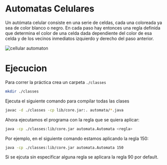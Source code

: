 # Automatas Celulares

Un autómata celular consiste en una serie de celdas, cada una coloreada ya sea de color blanco  o negro. En cada paso hay entonces una regla definida que determina el color de una celda dada dependiente del color de esa celda y de los vecinos inmediatos izquierdo y derecho del paso anterior.

![cellular automaton](https://mathworld.wolfram.com/images/eps-svg/ElementaryCARule090_1000.svg)

# Ejecucion

Para correr la práctica crea un carpeta `./classes`
```bash
mkdir ./classes
```

Ejecuta el siguiente comando para compilar todas las clases

```bash
javac -d ./classes -cp lib/core.jar:. automata/*.java
```

Ahora ejecutamos el programa con la regla que se quiera aplicar: 

```bash
java -cp ./classes:lib/core.jar automata.Automata <regla>
```

Por ejemplo, en el siguiente comando estamos aplicando la regla 150:

```bash
java -cp ./classes:lib/core.jar automata.Automata 150
```

Si se ejcuta sin especificar alguna regla se aplicara la regla 90 por default. 